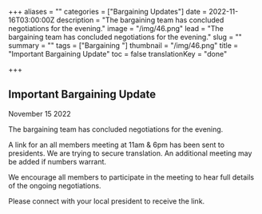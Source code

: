 +++
aliases = ""
categories = ["Bargaining Updates"]
date = 2022-11-16T03:00:00Z
description = "The bargaining team has concluded negotiations for the evening."
image = "/img/46.png"
lead = "The bargaining team has concluded negotiations for the evening."
slug = ""
summary = ""
tags = ["Bargaining "]
thumbnail = "/img/46.png"
title = "Important Bargaining Update"
toc = false
translationKey = "done"

+++
## Important Bargaining Update

November 15 2022

The bargaining team has concluded negotiations for the evening.

A link for an all members meeting at 11am & 6pm has been sent to presidents. We are trying to secure translation. An additional meeting may be added if numbers warrant.

We encourage all members to participate in the meeting to hear full details of the ongoing negotiations.

Please connect with your local president to receive the link.